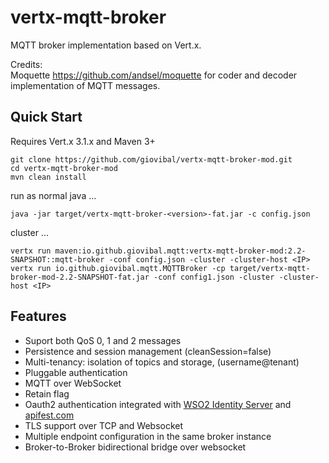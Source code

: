 vertx-mqtt-broker
=================

MQTT broker implementation based on Vert.x.

Credits:
<br/>
Moquette <a href="https://github.com/andsel/moquette">https://github.com/andsel/moquette</a>
for coder and decoder implementation of MQTT messages.
<br/>


Quick Start
-----------
Requires Vert.x 3.1.x and Maven 3+

```
git clone https://github.com/giovibal/vertx-mqtt-broker-mod.git
cd vertx-mqtt-broker-mod
mvn clean install
```

run as normal java ...
```
java -jar target/vertx-mqtt-broker-<version>-fat.jar -c config.json
```

cluster ...
```
vertx run maven:io.github.giovibal.mqtt:vertx-mqtt-broker-mod:2.2-SNAPSHOT::mqtt-broker -conf config.json -cluster -cluster-host <IP>
vertx run io.github.giovibal.mqtt.MQTTBroker -cp target/vertx-mqtt-broker-mod-2.2-SNAPSHOT-fat.jar -conf config1.json -cluster -cluster-host <IP>
```

Features
----
* Suport both QoS 0, 1 and 2 messages
* Persistence and session management (cleanSession=false)
* Multi-tenancy: isolation of topics and storage, (username@tenant)
* Pluggable authentication
* MQTT over WebSocket
* Retain flag
* Oauth2 authentication integrated with <a href="http://wso2.com/products/identity-server/">WSO2 Identity Server</a>
and <a href="http://apifest.com/">apifest.com</a>
* TLS support over TCP and Websocket
* Multiple endpoint configuration in the same broker instance
* Broker-to-Broker bidirectional bridge over websocket
